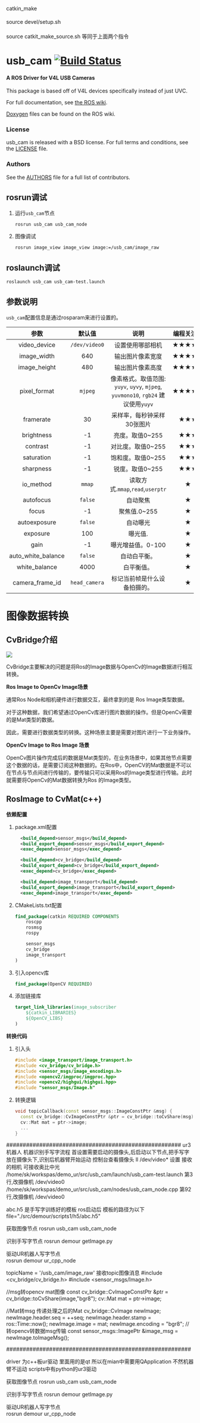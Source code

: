 ####
catkin_make
####
source devel/setup.sh
####
source catkit_make_source.sh  等同于上面两个指令



usb_cam [![Build Status](https://api.travis-ci.org/bosch-ros-pkg/usb_cam.png)](https://travis-ci.org/bosch-ros-pkg/usb_cam)
=======

#### A ROS Driver for V4L USB Cameras
This package is based off of V4L devices specifically instead of just UVC.

For full documentation, see [the ROS wiki](http://ros.org/wiki/usb_cam).

[Doxygen](http://docs.ros.org/indigo/api/usb_cam/html/) files can be found on the ROS wiki.

### License
usb_cam is released with a BSD license. For full terms and conditions, see the [LICENSE](LICENSE) file.

### Authors
See the [AUTHORS](AUTHORS.md) file for a full list of contributors.


## rosrun调试
 
1. 运行`usb_cam`节点
 
   ```bash
   rosrun usb_cam usb_cam_node
   ```
 
2. 图像调试
 
   ```bash
   rosrun image_view image_view image:=/usb_cam/image_raw
   ```
 
## roslaunch调试
 
```bash
roslaunch usb_cam usb_cam-test.launch
```
 
## 参数说明
 
`usb_cam`配置信息是通过rosparam来进行设置的。
 
|        参数        |    默认值     |                             说明                             | 编程关注度 |
| :----------------: | :-----------: | :----------------------------------------------------------: | :--------: |
|    video_device    | `/dev/video0` |                       设置使用哪部相机                       |   ★★★★★    |
|    image_width     |      640      |                       输出图片像素宽度                       |   ★★★★★    |
|    image_height    |      480      |                       输出图片像素高度                       |   ★★★★★    |
|    pixel_format    |    `mjpeg`    | 像素格式。取值范围: `yuyv`, `uyvy`, `mjpeg`, `yuvmono10`, `rgb24` 建议使用`yuyv` |   ★★★★★    |
|     framerate      |      30       |                  采样率，每秒钟采样30张图片                  |    ★★★     |
|     brightness     |      -1       |                       亮度。取值0~255                        |    ★★★     |
|      contrast      |      -1       |                      对比度。取值0~255                       |    ★★★     |
|     saturation     |      -1       |                      饱和度。取值0~255                       |    ★★★     |
|     sharpness      |      -1       |                       锐度。取值0~255                        |    ★★★     |
|     io_method      |    `mmap`     |               读取方式.`mmap`,`read`,`userptr`               |     ★      |
|     autofocus      |    `false`    |                           自动聚焦                           |     ★      |
|       focus        |      -1       |                         聚焦值.0~255                         |     ★      |
|    autoexposure    |    `false`    |                           自动曝光                           |     ★      |
|      exposure      |      100      |                           曝光值.                            |     ★      |
|        gain        |      -1       |                      曝光增益值。0-100                       |     ★      |
| auto_white_balance |    `false`    |                         自动白平衡。                         |     ★      |
|   white_balance    |     4000      |                          白平衡值。                          |     ★      |
|  camera_frame_id   | `head_camera` |                 标记当前帧是什么设备拍摄的。                 |     ★      |
 
# 图像数据转换
 
## CvBridge介绍
 
![](img/2.png)
 
CvBridge主要解决的问题是将Ros的Image数据与OpenCv的Image数据进行相互转换。
 
**Ros Image to OpenCv Image场景**
 
通常Ros Node和相机硬件进行数据交互，最终拿到的是 Ros Image类型数据。
 
对于这种数据，我们希望通过OpenCv库进行图片数据的操作。但是OpenCv需要的是Mat类型的数据。
 
因此，需要进行数据类型的转换。这种场景主要是需要对图片进行一下业务操作。
 
**OpenCv Image to Ros Image 场景**
 
OpenCv图片操作完成后的数据是Mat类型的，在业务场景中，如果其他节点需要这个数据的话，是需要订阅这种数据的。在Ros中，OpenCV的Mat数据是不可以在节点与节点间进行传输的，要传输只可以采用Ros的Image类型进行传输。此时就需要将OpenCv的Mat数据转换为Ros 的Image类型。
 
##  RosImage to CvMat(c++)
 
**依赖配置**
 
1. package.xml配置
 
   ```xml
     <build_depend>sensor_msgs</build_depend>
     <build_export_depend>sensor_msgs</build_export_depend>
     <exec_depend>sensor_msgs</exec_depend>
   
     <build_depend>cv_bridge</build_depend>
     <build_export_depend>cv_bridge</build_export_depend>
     <exec_depend>cv_bridge</exec_depend>
   
     <build_depend>image_transport</build_depend>
     <build_export_depend>image_transport</build_export_depend>
     <exec_depend>image_transport</exec_depend>
   ```
 
2. CMakeLists.txt配置
 
   ```cmake
   find_package(catkin REQUIRED COMPONENTS
       roscpp
       rosmsg
       rospy
   
       sensor_msgs
       cv_bridge
       image_transport
   )
   ```
 
3. 引入opencv库
 
   ```cmake
   find_package(OpenCV REQUIRED)
   ```
 
4. 添加链接库
 
   ```cmake
   target_link_libraries(image_subscriber
       ${catkin_LIBRARIES}
       ${OpenCV_LIBS}
   )
   ```
 
**转换代码**
 
1. 引入头
 
   ```c++
   #include <image_transport/image_transport.h>
   #include <cv_bridge/cv_bridge.h>
   #include <sensor_msgs/image_encodings.h>
   #include <opencv2/imgproc/imgproc.hpp>
   #include <opencv2/highgui/highgui.hpp>
   #include "sensor_msgs/Image.h"
   ```
 
2. 转换逻辑
 
   ```c++
   void topicCallback(const sensor_msgs::ImageConstPtr &msg) {
     const cv_bridge::CvImageConstPtr &ptr = cv_bridge::toCvShare(msg);
     cv::Mat mat = ptr->image;
     ...
   }
   ```
   
   
   
 #####################################################
 ur3机器人
 机器识别手写字流程 首设置需要启动的摄像头,后启动以下节点,把手写字放在摄像头下,识别后机器臂开始运动 
 控制台查看摄像头 ll /dev/video*
 设置 接收的相机 可接收奥比中光 
 /home/sk/workspas/demo_ur/src/usb_cam/launch/usb_cam-test.launch  第3行,改摄像机  /dev/video0
 /home/sk/workspas/demo_ur/src/usb_cam/nodes/usb_cam_node.cpp  第92行,改摄像机     /dev/video0
 
 abc.h5 是手写字训练好的模板
 ros启动后 模板的路径为以下
 file="./src/demour/scripts1/h5/abc.h5"
 
  获取图像节点
  rosrun usb_cam usb_cam_node
  
  识别手写字节点
  rosrun demour getImage.py
  
  驱动UR机器人写字节点  
  rosrun demour ur_cpp_node
 

 
 
topicName = '/usb_cam/image_raw' 接收topic图像消息
#include <cv_bridge/cv_bridge.h>
#include <sensor_msgs/Image.h>

 //msg转opencv mat图像
 const cv_bridge::CvImageConstPtr &ptr = cv_bridge::toCvShare(image,"bgr8");
 cv::Mat mat = ptr->image;

 //Mat转msg  传递处理之后的Mat
 cv_bridge::CvImage newImage;
 newImage.header.seq = ++seq;
 newImage.header.stamp = ros::Time::now();
 newImage.image = mat;
 newImage.encoding = "bgr8";
 //转opencv转数据msg传输
 const sensor_msgs::ImagePtr &image_msg = newImage.toImageMsg();
 
 ########################################################
 
 driver 为c++板ur驱动 里面用的是qt 所以在mian中需要用QApplication 不然机器臂不运动
 scripts中有python的ur3驱动
 
 获取图像节点
 rosrun usb_cam usb_cam_node
 
 识别手写字节点
 rosrun demour getImage.py
 
 驱动UR机器人写字节点  
 rosrun demour ur_cpp_node
 
 
 
 
 
 
 
 
 
 
 
 